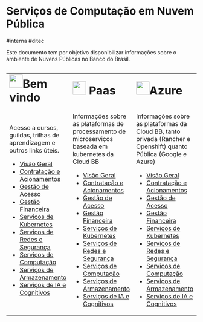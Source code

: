 # Serviços de Computação em Nuvem Pública

\#interna \#ditec

Este documento tem por objetivo disponibilizar informações sobre o ambiente de Nuvens Públicas no Banco do Brasil.

 <div style="overflow-x:auto;">
<table border="0">
 <tr>
    <td><img width="35px" src="img/google.svg"/><b style="font-size:30px">Bem vindo</b></td>
    <td><img width="35px" src="img/kubernetes.svg"/><b style="font-size:30px">  Paas</b></td>
    <td><img width="35px" src="img/azure.svg"/><b style="font-size:30px">Azure</b></td>
 </tr>
<tr>
<td>

Acesso a cursos, guildas, trilhas de aprendizagem e outros links úteis.

- [Visão Geral](./documentos/01-visao-geral)
- [Contratação e Acionamentos](./documentos/02-contratacao-e-acionamentos)
- [Gestão de Acesso](./documentos/03-gestao-de-acesso)
- [Gestão Financeira](./documentos/04-gestao-financeira)
- [Serviços de Kubernetes](./documentos/05-servico-de-kubernetes)
- [Serviços de Redes e Segurança](./documentos/06-servicos-de-rede-e-seguranca)
- [Serviços de Computação](./documentos/07-servicos-de-computacao)
- [Serviços de Armazenamento](./documentos/08-servicos-de-armazenamento)
- [Serviços de IA e Cognitivos](./documentos/09-servicos-de-ia-e-cognitivos)
    
</td>

<td>

Informações sobre as plataformas de processamento de microserviços baseada em kubernetes da Cloud BB

- [Visão Geral](./documentos/01-visao-geral)
- [Contratação e Acionamentos](./documentos/02-contratacao-e-acionamentos)
- [Gestão de Acesso](./documentos/03-gestao-de-acesso)
- [Gestão Financeira](./documentos/04-gestao-financeira)
- [Serviços de Kubernetes](./documentos/05-servico-de-kubernetes)
- [Serviços de Redes e Segurança](./documentos/06-servicos-de-rede-e-seguranca)
- [Serviços de Computação](./documentos/07-servicos-de-computacao)
- [Serviços de Armazenamento](./documentos/08-servicos-de-armazenamento)
- [Serviços de IA e Cognitivos](./documentos/09-servicos-de-ia-e-cognitivos)

</td>

<td>

Informações sobre as plataformas da Cloud BB, tanto privada (Rancher e Openshift) quanto Pública (Google e Azure)

- [Visão Geral](./documentos/01-visao-geral)
- [Contratação e Acionamentos](./documentos/02-contratacao-e-acionamentos)
- [Gestão de Acesso](./documentos/03-gestao-de-acesso)
- [Gestão Financeira](./documentos/04-gestao-financeira)
- [Serviços de Kubernetes](./documentos/05-servico-de-kubernetes)
- [Serviços de Redes e Segurança](./documentos/06-servicos-de-rede-e-seguranca)
- [Serviços de Computação](./documentos/07-servicos-de-computacao)
- [Serviços de Armazenamento](./documentos/08-servicos-de-armazenamento)
- [Serviços de IA e Cognitivos](./documentos/09-servicos-de-ia-e-cognitivos)

</td>

</tr>
</table>
</div>


